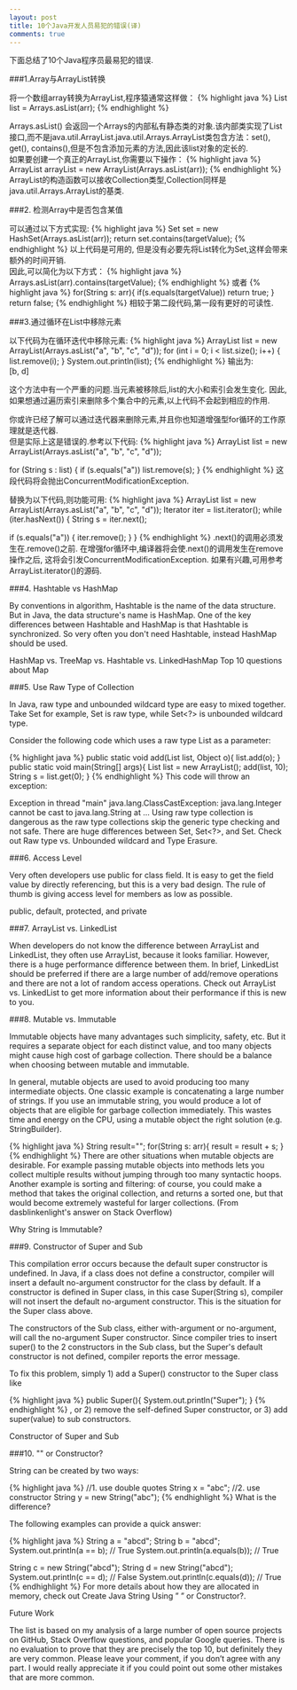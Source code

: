 ```yaml
---
layout: post
title: 10个Java开发人员易犯的错误(译)
comments: true
---
```

下面总结了10个Java程序员最易犯的错误.

###1.Array与ArrayList转换  

将一个数组array转换为ArrayList,程序猿通常这样做：
{% highlight java %}
List<String> list = Arrays.asList(arr);
{% endhighlight %}



Arrays.asList() 会返回一个Arrays的内部私有静态类的对象.该内部类实现了List接口,而不是java.util.ArrayList.java.util.Arrays.ArrayList类包含方法：set(), get(), contains(),但是不包含添加元素的方法,因此该list对象的定长的.  
如果要创建一个真正的ArrayList,你需要以下操作：
{% highlight java %}
ArrayList<String> arrayList = new ArrayList<String>(Arrays.asList(arr));
{% endhighlight %}
ArrayList的构造函数可以接收Collection类型,Collection同样是java.util.Arrays.ArrayList的基类.

###2. 检测Array中是否包含某值  

可以通过以下方式实现:
{% highlight java %}
Set<String> set = new HashSet<String>(Arrays.asList(arr));
return set.contains(targetValue);
{% endhighlight %}
以上代码是可用的, 但是没有必要先将List转化为Set,这样会带来额外的时间开销.  
因此,可以简化为以下方式：
{% highlight java %}
Arrays.asList(arr).contains(targetValue);
{% endhighlight %}
或者
{% highlight java %}
for(String s: arr){
  if(s.equals(targetValue))
    return true;
}
return false;
{% endhighlight %}
相较于第二段代码,第一段有更好的可读性.

###3.通过循环在List中移除元素  

以下代码为在循环迭代中移除元素:
{% highlight java %}
ArrayList<String> list = new ArrayList<String>(Arrays.asList("a", "b", "c", "d"));
for (int i = 0; i < list.size(); i++) {
  list.remove(i);
}
System.out.println(list);
{% endhighlight %}
输出为:  
[b, d]  
  
这个方法中有一个严重的问题.当元素被移除后,list的大小和索引会发生变化.  因此,如果想通过遍历索引来删除多个集合中的元素,以上代码不会起到相应的作用.  

你或许已经了解可以通过迭代器来删除元素,并且你也知道增强型for循环的工作原理就是迭代器.  
但是实际上这是错误的.参考以下代码:
{% highlight java %}
ArrayList<String> list = new ArrayList<String>(Arrays.asList("a", "b", "c", "d"));
 
for (String s : list) {
  if (s.equals("a"))
    list.remove(s);
}
{% endhighlight %}
这段代码将会抛出ConcurrentModificationException.  

替换为以下代码,则功能可用:
{% highlight java %}
ArrayList<String> list = new ArrayList<String>(Arrays.asList("a", "b", "c", "d"));
Iterator<String> iter = list.iterator();
while (iter.hasNext()) {
  String s = iter.next();
 
  if (s.equals("a")) {
    iter.remove();
  }
}
{% endhighlight %}
.next()的调用必须发生在.remove()之前. 在增强for循环中,编译器将会使.next()的调用发生在remove操作之后, 这将会引发ConcurrentModificationException. 如果有兴趣,可用参考ArrayList.iterator()的源码.

###4. Hashtable vs HashMap

By conventions in algorithm, Hashtable is the name of the data structure. But in Java, the data structure's name is HashMap. One of the key differences between Hashtable and HashMap is that Hashtable is synchronized. So very often you don't need Hashtable, instead HashMap should be used.

HashMap vs. TreeMap vs. Hashtable vs. LinkedHashMap
Top 10 questions about Map

###5. Use Raw Type of Collection

In Java, raw type and unbounded wildcard type are easy to mixed together. Take Set for example, Set is raw type, while Set<?> is unbounded wildcard type.

Consider the following code which uses a raw type List as a parameter:

{% highlight java %}
public static void add(List list, Object o){
  list.add(o);
}
public static void main(String[] args){
  List<String> list = new ArrayList<String>();
  add(list, 10);
  String s = list.get(0);
}
{% endhighlight %}
This code will throw an exception:

Exception in thread "main" java.lang.ClassCastException: java.lang.Integer cannot be cast to java.lang.String
  at ...
Using raw type collection is dangerous as the raw type collections skip the generic type checking and not safe. There are huge differences between Set, Set<?>, and Set<Object>. Check out
Raw type vs. Unbounded wildcard and Type Erasure.

###6. Access Level

Very often developers use public for class field. It is easy to get the field value by directly referencing, but this is a very bad design. The rule of thumb is giving access level for members as low as possible.

public, default, protected, and private

###7. ArrayList vs. LinkedList

When developers do not know the difference between ArrayList and LinkedList, they often use ArrayList, because it looks familiar. However, there is a huge performance difference between them. In brief, LinkedList should be preferred if there are a large number of add/remove operations and there are not a lot of random access operations. Check out ArrayList vs. LinkedList to get more information about their performance if this is new to you.

###8. Mutable vs. Immutable

Immutable objects have many advantages such simplicity, safety, etc. But it requires a separate object for each distinct value, and too many objects might cause high cost of garbage collection. There should be a balance when choosing between mutable and immutable.

In general, mutable objects are used to avoid producing too many intermediate objects. One classic example is concatenating a large number of strings. If you use an immutable string, you would produce a lot of objects that are eligible for garbage collection immediately. This wastes time and energy on the CPU, using a mutable object the right solution (e.g. StringBuilder).

{% highlight java %}
String result="";
for(String s: arr){
  result = result + s;
}
{% endhighlight %}
There are other situations when mutable objects are desirable. For example passing mutable objects into methods lets you collect multiple results without jumping through too many syntactic hoops. Another example is sorting and filtering: of course, you could make a method that takes the original collection, and returns a sorted one, but that would become extremely wasteful for larger collections. (From dasblinkenlight's answer on Stack Overflow)

Why String is Immutable?

###9. Constructor of Super and Sub

This compilation error occurs because the default super constructor is undefined. In Java, if a class does not define a constructor, compiler will insert a default no-argument constructor for the class by default. If a constructor is defined in Super class, in this case Super(String s), compiler will not insert the default no-argument constructor. This is the situation for the Super class above.

The constructors of the Sub class, either with-argument or no-argument, will call the no-argument Super constructor. Since compiler tries to insert super() to the 2 constructors in the Sub class, but the Super's default constructor is not defined, compiler reports the error message.

To fix this problem, simply 1) add a Super() constructor to the Super class like

{% highlight java %}
public Super(){
    System.out.println("Super");
}
{% endhighlight %}
, or 2) remove the self-defined Super constructor, or 3) add super(value) to sub constructors.

Constructor of Super and Sub

###10. "" or Constructor?

String can be created by two ways:

{% highlight java %}
//1. use double quotes
String x = "abc";
//2. use constructor
String y = new String("abc");
{% endhighlight %}
What is the difference?

The following examples can provide a quick answer:

{% highlight java %}
String a = "abcd";
String b = "abcd";
System.out.println(a == b);  // True
System.out.println(a.equals(b)); // True
 
String c = new String("abcd");
String d = new String("abcd");
System.out.println(c == d);  // False
System.out.println(c.equals(d)); // True
{% endhighlight %}
For more details about how they are allocated in memory, check out Create Java String Using ” ” or Constructor?.

Future Work

The list is based on my analysis of a large number of open source projects on GitHub, Stack Overflow questions, and popular Google queries. There is no evaluation to prove that they are precisely the top 10, but definitely they are very common. Please leave your comment, if you don’t agree with any part. I would really appreciate it if you could point out some other mistakes that are more common.